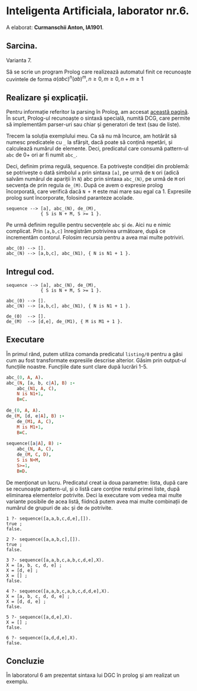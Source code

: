 # Inteligenta Artificiala, laborator nr.6.

A elaborat: **Curmanschii Anton, IA1901**.

## Sarcina.

Varianta 7.

Să se scrie un program Prolog care realizează automatul finit ce recunoaşte cuvintele de forma $a(abc)^{n}(ab)^{m}, n \geq 0, m \geq 0, n + m \geq 1$

## Realizare și explicații.

Pentru informație referitor la parsing în Prolog, am accesat [această pagină](https://www.cpp.edu/~jrfisher/www/prolog_tutorial/7_1.html). În scurt, Prolog-ul recunoaște o sintaxă specială, numită DCG, care permite să implementăm parser-uri sau chiar și generatori de text (sau de liste). 

Trecem la soluția exemplului meu. Ca să nu mă încurce, am hotărât să numesc predicatele cu `_` la sfârșit, dacă poate să conțină repetări, și calculează numărul de elemente. Deci, predicatul care consumă pattern-ul `abc` de 0+ ori ar fi numit `abc_`.

Deci, definim prima regulă, sequence. Ea potrivește condiției din problemă: se potrivește o dată simbolul `a` prin sintaxa `[a]`, pe urmă de `N` ori (adică salvăm numărul de apariții în `N`) abc prin sintaxa `abc_(N)`, pe urmă de `M` ori secvența de prin regula `de_(M)`. După ce avem o expresie prolog încorporată, care verifică dacă `N + M` este mai mare sau egal ca 1. Expresiile prolog sunt încorporate, folosind paranteze acolade.
```
sequence --> [a], abc_(N), de_(M), 
             { S is N + M, S >= 1 }.
```

Pe urmă definim regulile pentru secvențele `abc` și `de`. Aici nu e nimic complicat. Prin `[a,b,c]` înregistrăm potrivirea următoare, după ce incrementăm contorul. Folosim recursia pentru a avea mai multe potriviri.
```
abc_(0) --> [].
abc_(N) --> [a,b,c], abc_(N1), { N is N1 + 1 }.
```

## Intregul cod.
```
sequence --> [a], abc_(N), de_(M), 
             { S is N + M, S >= 1 }.

abc_(0) --> [].
abc_(N) --> [a,b,c], abc_(N1), { N is N1 + 1 }.

de_(0)  --> [].
de_(M)  --> [d,e], de_(M1), { M is M1 + 1 }.
```


## Executare

În primul rând, putem utiliza comanda predicatul `listing/0` pentru a găsi cum au fost transformate expresiile descrise alterior. Găsim prin output-ul funcțiile noastre. Funcțiile date sunt clare după lucrări 1-5.
```prolog
abc_(0, A, A).                   
abc_(N, [a, b, c|A], B) :-       
    abc_(N1, A, C),              
    N is N1+1,                   
    B=C.                         
                                 
de_(0, A, A).                    
de_(M, [d, e|A], B) :-           
    de_(M1, A, C),               
    M is M1+1,                   
    B=C.                         
                                   
sequence([a|A], B) :-            
    abc_(N, A, C),               
    de_(M, C, D),                
    S is N+M,                    
    S>=1,                        
    B=D.                         
```

De menționat un lucru. Predicatul creat ia doua parametre: lista, după care se recunoaște pattern-ul, și o listă care conține restul primei liste, după eliminarea elementelor potrivite. Deci la executare vom vedea mai multe variante posibile de acea listă, fiidncă putem avea mai multe combinații de numărul de grupuri de `abc` și de `de` potrivite.

```
1 ?- sequence([a,a,b,c,d,e],[]).       
true ;                                 
false.                                 
                                       
2 ?- sequence([a,a,b,c],[]).           
true ;                                 
false.                                 
                                       
3 ?- sequence([a,a,b,c,a,b,c,d,e],X).  
X = [a, b, c, d, e] ;                  
X = [d, e] ;                           
X = [] ;                               
false.                                 
                                       
4 ?- sequence([a,a,b,c,a,b,c,d,d,e],X).
X = [a, b, c, d, d, e] ;               
X = [d, d, e] ;                        
false.                                 
                                       
5 ?- sequence([a,d,e],X).              
X = [] ;                               
false.                                 
                                       
6 ?- sequence([a,d,d,e],X).            
false.                                 
```

## Concluzie

În laboratorul 6 am prezentat sintaxa lui DGC în prolog și am realizat un exemplu.